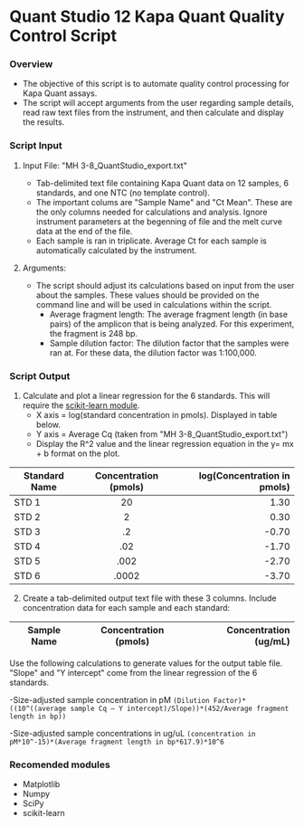 # Quant Studio 12 Kapa Quant Quality Control Script

### Overview

- The objective of this script is to automate quality control processing for Kapa Quant assays.
- The script will accept arguments from the user regarding sample details, read raw text files from the instrument, and then calculate and display the results.

### Script Input
1. Input File: "MH 3-8\_QuantStudio_export.txt"

    - Tab-delimited text file containing Kapa Quant data on 12 samples, 6 standards, and one NTC (no template control).
    - The important colums are "Sample Name" and "Ct Mean". These are the only columns needed for calculations and analysis. Ignore instrument parameters at the begenning of file and the melt curve data at the end of the file.
    - Each sample is ran in triplicate. Average Ct for each sample is automatically calculated by the instrument.

2. Arguments:
    - The script should adjust its calculations based on input from the user about the samples. These values should be provided on the command line and will be used in calculations within the script.
        - Average fragment length: The average fragment length (in base pairs) of the amplicon that is being analyzed. For this experiment, the fragment is 248 bp.
        - Sample dilution factor: The dilution factor that the samples were ran at. For these data, the dilution factor was 1:100,000.

### Script Output
1. Calculate and plot a linear regression for the 6 standards. This will require the [scikit-learn module](https://scikit-learn.org/stable/).
    - X axis = log(standard concentration in pmols). Displayed in table below.
    - Y axis = Average Cq (taken from "MH 3-8\_QuantStudio_export.txt")
    - Display the R^2 value and the linear regression equation in the y= mx + b format on the plot.

|Standard Name|Concentration (pmols)|log(Concentration in pmols)|
| ------------|:-------------------:| -------------------------:|
|STD 1        |20                   |1.30                       |
|STD 2        |2                    |0.30                       |
|STD 3        |.2                   |-0.70                      |
|STD 4        |.02                  |-1.70                      |
|STD 5        |.002                 |-2.70                      |
|STD 6        |.0002                |-3.70                      |


2. Create a tab-delimited output text file with these 3 columns. Include concentration data for each sample and each standard:

|Sample Name|Concentration (pmols)|Concentration (ug/mL)|
|-----------|:-------------------:|--------------------:|

Use the following calculations to generate values for the output table file. "Slope" and "Y intercept" come from the linear regression of the 6 standards.

-Size-adjusted sample concentration in pM
 ```(Dilution Factor)*((10^((average sample Cq – Y intercept)/Slope))*(452/Average fragment length in bp))```

-Size-adjusted sample concentrations in ug/uL
```(concentration in pM*10^-15)*(Average fragment length in bp*617.9)*10^6```

### Recomended modules 
- Matplotlib
- Numpy
- SciPy
- scikit-learn




